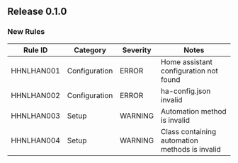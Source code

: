 ﻿## Release 0.1.0

### New Rules

Rule ID | Category | Severity | Notes
--------|----------|----------|--------------------
HHNLHAN001  |  Configuration  |  ERROR | Home assistant configuration not found
HHNLHAN002  | Configuration |  ERROR    | ha-config.json invalid
HHNLHAN003  | Setup |  WARNING    | Automation method is invalid
HHNLHAN004  | Setup |  WARNING    | Class containing automation methods is invalid
